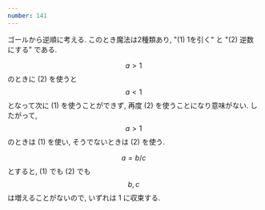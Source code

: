 ```yaml
---
number: 141
---
```

ゴールから逆順に考える. このとき魔法は2種類あり, "(1) 1を引く" と "(2) 逆数にする" である.

$$ a \gt 1 $$ のときに (2) を使うと $$ a \lt 1 $$ となって次に (1) を使うことができず, 再度 (2) を使うことになり意味がない. したがって, $$ a \gt 1 $$ のときは (1) を使い, そうでないときは (2) を使う.

$$ a = b/c $$ とすると, (1) でも (2) でも $$ b, c $$ は増えることがないので, いずれは 1 に収束する.
